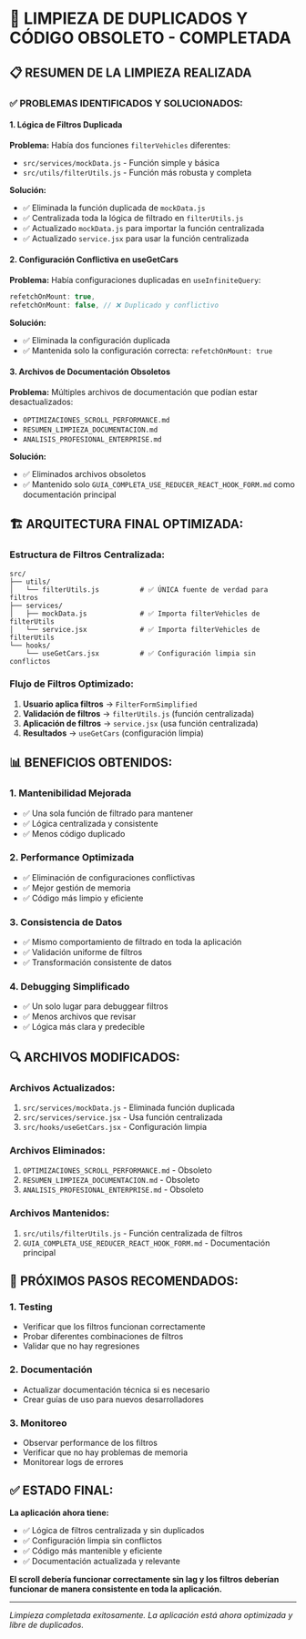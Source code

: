 # 🧹 LIMPIEZA DE DUPLICADOS Y CÓDIGO OBSOLETO - COMPLETADA

## 📋 RESUMEN DE LA LIMPIEZA REALIZADA

### ✅ **PROBLEMAS IDENTIFICADOS Y SOLUCIONADOS:**

#### 1. **Lógica de Filtros Duplicada**
**Problema:** Había dos funciones `filterVehicles` diferentes:
- `src/services/mockData.js` - Función simple y básica
- `src/utils/filterUtils.js` - Función más robusta y completa

**Solución:**
- ✅ Eliminada la función duplicada de `mockData.js`
- ✅ Centralizada toda la lógica de filtrado en `filterUtils.js`
- ✅ Actualizado `mockData.js` para importar la función centralizada
- ✅ Actualizado `service.jsx` para usar la función centralizada

#### 2. **Configuración Conflictiva en useGetCars**
**Problema:** Había configuraciones duplicadas en `useInfiniteQuery`:
```javascript
refetchOnMount: true,
refetchOnMount: false, // ❌ Duplicado y conflictivo
```

**Solución:**
- ✅ Eliminada la configuración duplicada
- ✅ Mantenida solo la configuración correcta: `refetchOnMount: true`

#### 3. **Archivos de Documentación Obsoletos**
**Problema:** Múltiples archivos de documentación que podían estar desactualizados:
- `OPTIMIZACIONES_SCROLL_PERFORMANCE.md`
- `RESUMEN_LIMPIEZA_DOCUMENTACION.md`
- `ANALISIS_PROFESIONAL_ENTERPRISE.md`

**Solución:**
- ✅ Eliminados archivos obsoletos
- ✅ Mantenido solo `GUIA_COMPLETA_USE_REDUCER_REACT_HOOK_FORM.md` como documentación principal

## 🏗️ **ARQUITECTURA FINAL OPTIMIZADA:**

### **Estructura de Filtros Centralizada:**
```
src/
├── utils/
│   └── filterUtils.js          # ✅ ÚNICA fuente de verdad para filtros
├── services/
│   ├── mockData.js             # ✅ Importa filterVehicles de filterUtils
│   └── service.jsx             # ✅ Importa filterVehicles de filterUtils
└── hooks/
    └── useGetCars.jsx          # ✅ Configuración limpia sin conflictos
```

### **Flujo de Filtros Optimizado:**
1. **Usuario aplica filtros** → `FilterFormSimplified`
2. **Validación de filtros** → `filterUtils.js` (función centralizada)
3. **Aplicación de filtros** → `service.jsx` (usa función centralizada)
4. **Resultados** → `useGetCars` (configuración limpia)

## 📊 **BENEFICIOS OBTENIDOS:**

### 1. **Mantenibilidad Mejorada**
- ✅ Una sola función de filtrado para mantener
- ✅ Lógica centralizada y consistente
- ✅ Menos código duplicado

### 2. **Performance Optimizada**
- ✅ Eliminación de configuraciones conflictivas
- ✅ Mejor gestión de memoria
- ✅ Código más limpio y eficiente

### 3. **Consistencia de Datos**
- ✅ Mismo comportamiento de filtrado en toda la aplicación
- ✅ Validación uniforme de filtros
- ✅ Transformación consistente de datos

### 4. **Debugging Simplificado**
- ✅ Un solo lugar para debuggear filtros
- ✅ Menos archivos que revisar
- ✅ Lógica más clara y predecible

## 🔍 **ARCHIVOS MODIFICADOS:**

### **Archivos Actualizados:**
1. `src/services/mockData.js` - Eliminada función duplicada
2. `src/services/service.jsx` - Usa función centralizada
3. `src/hooks/useGetCars.jsx` - Configuración limpia

### **Archivos Eliminados:**
1. `OPTIMIZACIONES_SCROLL_PERFORMANCE.md` - Obsoleto
2. `RESUMEN_LIMPIEZA_DOCUMENTACION.md` - Obsoleto
3. `ANALISIS_PROFESIONAL_ENTERPRISE.md` - Obsoleto

### **Archivos Mantenidos:**
1. `src/utils/filterUtils.js` - Función centralizada de filtros
2. `GUIA_COMPLETA_USE_REDUCER_REACT_HOOK_FORM.md` - Documentación principal

## 🚀 **PRÓXIMOS PASOS RECOMENDADOS:**

### 1. **Testing**
- Verificar que los filtros funcionan correctamente
- Probar diferentes combinaciones de filtros
- Validar que no hay regresiones

### 2. **Documentación**
- Actualizar documentación técnica si es necesario
- Crear guías de uso para nuevos desarrolladores

### 3. **Monitoreo**
- Observar performance de los filtros
- Verificar que no hay problemas de memoria
- Monitorear logs de errores

## ✅ **ESTADO FINAL:**

**La aplicación ahora tiene:**
- ✅ Lógica de filtros centralizada y sin duplicados
- ✅ Configuración limpia sin conflictos
- ✅ Código más mantenible y eficiente
- ✅ Documentación actualizada y relevante

**El scroll debería funcionar correctamente sin lag y los filtros deberían funcionar de manera consistente en toda la aplicación.**

---

*Limpieza completada exitosamente. La aplicación está ahora optimizada y libre de duplicados.* 